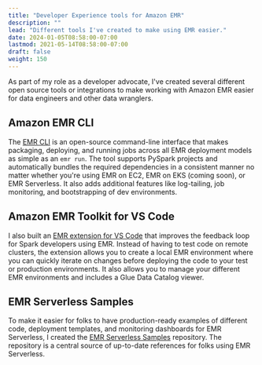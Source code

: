 ```yaml
---
title: "Developer Experience tools for Amazon EMR"
description: ""
lead: "Different tools I've created to make using EMR easier."
date: 2024-01-05T08:58:00-07:00
lastmod: 2021-05-14T08:58:00-07:00
draft: false
weight: 150
---
```


As part of my role as a developer advocate, I've created several different open source tools or integrations to make working with Amazon EMR easier for data engineers and other data wranglers.

## Amazon EMR CLI

The [EMR CLI](https://github.com/awslabs/amazon-emr-cli) is an open-source command-line interface that makes packaging, deploying, and running jobs across all EMR deployment models as simple as an `emr run`. The tool supports PySpark projects and automatically bundles the required dependencies in a consistent manner no matter whether you're using EMR on EC2, EMR on EKS (coming soon), or EMR Serverless. It also adds additional features like log-tailing, job monitoring, and bootstrapping of dev environments.

## Amazon EMR Toolkit for VS Code

I also built an [EMR extension for VS Code](https://marketplace.visualstudio.com/items?itemName=AmazonEMR.emr-tools) that improves the feedback loop for Spark developers using EMR. Instead of having to test code on remote clusters, the extension allows you to create a local EMR environment where you can quickly iterate on changes before deploying the code to your test or production environments. It also allows you to manage your different EMR environments and includes a Glue Data Catalog viewer.

## EMR Serverless Samples

To make it easier for folks to have production-ready examples of different code, deployment templates, and monitoring dashboards for EMR Serverless, I created the [EMR Serverless Samples](https://github.com/aws-samples/emr-serverless-samples) repository. The repository is a central source of up-to-date references for folks using EMR Serverless.